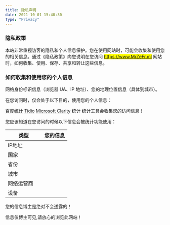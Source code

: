 ```yaml
---
title: 隐私声明
date: 2021-10-01 15:40:30
Type: "Privacy"
---
```

### 隐私政策
本站非常重视访客的隐私和个人信息保护。您在使用网站时，可能会收集和使用您的相关信息。通过《隐私政策》向您说明在您访问 <mark class="hl-label blue">https://www.MrZeFr.ml</mark> 网站时，如何收集、使用、保存、共享和转让这些信息。

### 如何收集和使用您的个人信息
网络身份标识信息（浏览器 UA、IP 地址）、您的地理位置信息（具体到城市）。

在您访问时，仅会处于以下目的，使用您的个人信息：

<a href="https://tongji.baidu.com" target="_blank" rel="noopener external nofollow noreferrer">百度统计</a> <a href="https://www.tidio.com" target="_blank" rel="noopener external nofollow noreferrer">Tidio</a> <a href="https://clarity.microsoft.com" target="_blank" rel="noopener external nofollow noreferrer">Microsoft Clarity</a> 统计 统计工具会收集您的访问信息！

您应该知道在您访问的时候以下信息会被统计功能使用：

| 类型<div style="width:100px">          | 您的信息                                  |
|-------------|-------------------------------------|
| IP地址        | <div id="userAgentIp"></div>                  |
| 国家        | <div id="userAgentCountry"></div>                  |
| 省份        | <div id="userAgentRegion"></div>                  |
| 城市        | <div id="userAgentCity"></div>                  |
| 网络运营商        | <div id="userAgentIsp"></div>                  |
| 设备        | <div id="userAgentDevice"></div>                  |
<script type="text/javascript">getIpInfo()</script>

您的信息博主是绝对不会透露的！

信息仅博主可见,请放心的浏览此网站！

